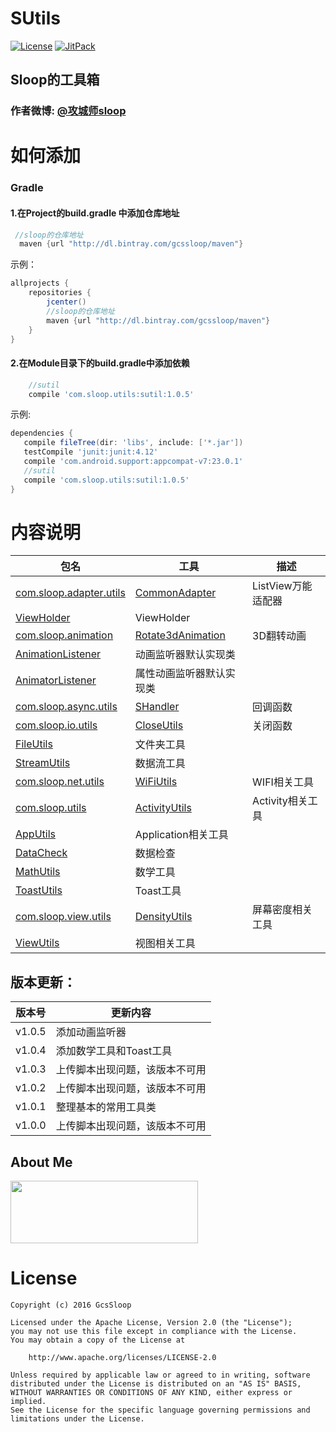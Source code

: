# SUtils
[![License](https://img.shields.io/badge/license-Apache%202-green.svg)](https://www.apache.org/licenses/LICENSE-2.0)
[![JitPack](https://img.shields.io/badge/JitPack-v1.0.0-brightgreen.svg)](https://jitpack.io/#GcsSloop/SUtil)
## Sloop的工具箱
### 作者微博: [@攻城师sloop](http://weibo.com/5459430586)

# 如何添加
### Gradle
#### 1.在Project的build.gradle 中添加仓库地址
``` gradle
 //sloop的仓库地址
  maven {url "http://dl.bintray.com/gcssloop/maven"}
```

示例：
``` gradle
allprojects {
    repositories {
        jcenter()
        //sloop的仓库地址
        maven {url "http://dl.bintray.com/gcssloop/maven"}
    }
}
```
#### 2.在Module目录下的build.gradle中添加依赖
```gradle
    //sutil
    compile 'com.sloop.utils:sutil:1.0.5'
```

示例:
 ``` gradle
dependencies {
    compile fileTree(dir: 'libs', include: ['*.jar'])
    testCompile 'junit:junit:4.12'
    compile 'com.android.support:appcompat-v7:23.0.1'
    //sutil
    compile 'com.sloop.utils:sutil:1.0.5'
}
```

# 内容说明
 包名 | 工具 | 描述 
 ---  | ---  | ---
[com.sloop.adapter.utils](https://github.com/GcsSloop/SUtils/tree/master/Code/com/sloop/adapter/utils) | [CommonAdapter](https://github.com/GcsSloop/SUtils/blob/master/Code/com/sloop/adapter/utils/CommonAdapter.java)| ListView万能适配器
 | [ViewHolder](https://github.com/GcsSloop/SUtils/blob/master/Code/com/sloop/adapter/utils/ViewHolder.java)| ViewHolder
[com.sloop.animation](https://github.com/GcsSloop/SUtils/tree/master/Code/com/sloop/animation) | [Rotate3dAnimation](https://github.com/GcsSloop/SUtils/blob/master/Code/com/sloop/animation/Rotate3dAnimation.java) | 3D翻转动画
 | [AnimationListener](https://github.com/GcsSloop/SUtils/blob/master/Code/com/sloop/animation/AnimationListener.java) | 动画监听器默认实现类
 | [AnimatorListener](https://github.com/GcsSloop/SUtils/blob/master/Code/com/sloop/animation/AnimatorListener.java) | 属性动画监听器默认实现类
[com.sloop.async.utils](https://github.com/GcsSloop/SUtils/tree/master/Code/com/sloop/async/utils) | [SHandler](https://github.com/GcsSloop/SUtils/blob/master/Code/com/sloop/async/utils/SHandler.java) | 回调函数
[com.sloop.io.utils](https://github.com/GcsSloop/SUtils/tree/master/Code/com/sloop/io/utils) | [CloseUtils](https://github.com/GcsSloop/SUtils/blob/master/Code/com/sloop/io/utils/CloseUtils.java) | 关闭函数
 | [FileUtils](https://github.com/GcsSloop/SUtils/blob/master/Code/com/sloop/io/utils/FileUtils.java) | 文件夹工具
 | [StreamUtils](https://github.com/GcsSloop/SUtils/blob/master/Code/com/sloop/io/utils/StreamUtils.java) | 数据流工具
[com.sloop.net.utils](https://github.com/GcsSloop/SUtils/tree/master/Code/com/sloop/net/utils) | [WiFiUtils](https://github.com/GcsSloop/SUtils/blob/master/Code/com/sloop/net/utils/WiFiUtils.java) | WIFI相关工具
[com.sloop.utils](https://github.com/GcsSloop/SUtils/tree/master/Code/com/sloop/utils) | [ActivityUtils](https://github.com/GcsSloop/SUtils/blob/master/Code/com/sloop/utils/ActivityUtils.java) | Activity相关工具
 | [AppUtils](https://github.com/GcsSloop/SUtils/blob/master/Code/com/sloop/utils/AppUtils.java) | Application相关工具
 | [DataCheck](https://github.com/GcsSloop/SUtils/blob/master/Code/com/sloop/utils/DataCheck.java) | 数据检查
 | [MathUtils](https://github.com/GcsSloop/SUtils/blob/master/Code/com/sloop/utils/MathUtils.java) | 数学工具
 | [ToastUtils](https://github.com/GcsSloop/SUtils/blob/master/Code/com/sloop/utils/ToastUtils.java) | Toast工具
[com.sloop.view.utils](https://github.com/GcsSloop/SUtils/tree/master/Code/com/sloop/view/utils) | [DensityUtils](https://github.com/GcsSloop/SUtils/blob/master/Code/com/sloop/view/utils/DensityUtils.java) | 屏幕密度相关工具
 | [ViewUtils](https://github.com/GcsSloop/SUtils/blob/master/Code/com/sloop/view/utils/ViewUtils.java) | 视图相关工具

## 版本更新：
版本号 | 更新内容
   --- | ---
v1.0.5 | 添加动画监听器
v1.0.4 | 添加数学工具和Toast工具
v1.0.3 | 上传脚本出现问题，该版本不可用
v1.0.2 | 上传脚本出现问题，该版本不可用
v1.0.1 | 整理基本的常用工具类
v1.0.0 | 上传脚本出现问题，该版本不可用



## About Me

<a href="https://github.com/GcsSloop/SloopBlog/blob/master/FINDME.md" target="_blank"> <img src="http://ww4.sinaimg.cn/large/005Xtdi2gw1f1qn89ihu3j315o0dwwjc.jpg" width=300 height=100 /> </a>

# License
```
Copyright (c) 2016 GcsSloop

Licensed under the Apache License, Version 2.0 (the "License");
you may not use this file except in compliance with the License.
You may obtain a copy of the License at

    http://www.apache.org/licenses/LICENSE-2.0

Unless required by applicable law or agreed to in writing, software
distributed under the License is distributed on an "AS IS" BASIS,
WITHOUT WARRANTIES OR CONDITIONS OF ANY KIND, either express or implied.
See the License for the specific language governing permissions and
limitations under the License.
```


